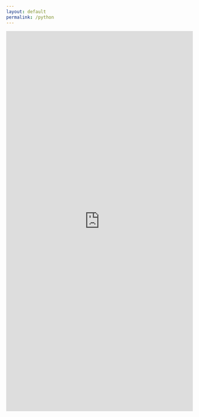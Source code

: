 ```yaml
---
layout: default
permalink: /python
---
```


<iframe src="https://trinket.io/embed/python3/b69e0aab6a" width="100%" height="1024" frameborder="0" marginwidth="0" marginheight="0" allowfullscreen></iframe>
